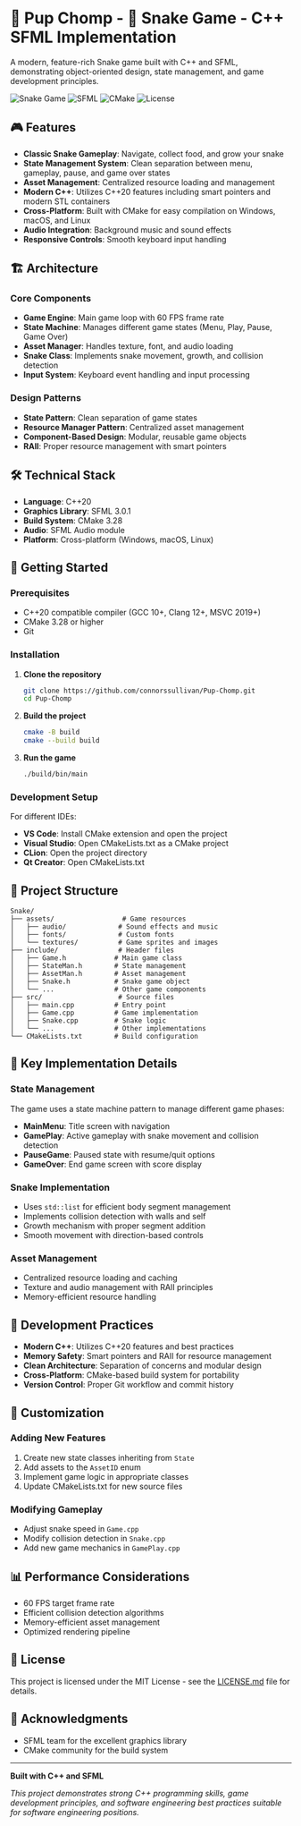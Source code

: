 # 🐶 Pup Chomp - 🐍 Snake Game - C++ SFML Implementation

A modern, feature-rich Snake game built with C++ and SFML, demonstrating object-oriented design, state management, and game development principles.

![Snake Game](https://img.shields.io/badge/C++-20-blue?style=for-the-badge&logo=cplusplus)
![SFML](https://img.shields.io/badge/SFML-3.0.1-green?style=for-the-badge)
![CMake](https://img.shields.io/badge/CMake-3.28-orange?style=for-the-badge&logo=cmake)
![License](https://img.shields.io/badge/License-MIT-yellow?style=for-the-badge)

## 🎮 Features

- **Classic Snake Gameplay**: Navigate, collect food, and grow your snake
- **State Management System**: Clean separation between menu, gameplay, pause, and game over states
- **Asset Management**: Centralized resource loading and management
- **Modern C++**: Utilizes C++20 features including smart pointers and modern STL containers
- **Cross-Platform**: Built with CMake for easy compilation on Windows, macOS, and Linux
- **Audio Integration**: Background music and sound effects
- **Responsive Controls**: Smooth keyboard input handling

## 🏗️ Architecture

### Core Components

- **Game Engine**: Main game loop with 60 FPS frame rate
- **State Machine**: Manages different game states (Menu, Play, Pause, Game Over)
- **Asset Manager**: Handles texture, font, and audio loading
- **Snake Class**: Implements snake movement, growth, and collision detection
- **Input System**: Keyboard event handling and input processing

### Design Patterns

- **State Pattern**: Clean separation of game states
- **Resource Manager Pattern**: Centralized asset management
- **Component-Based Design**: Modular, reusable game objects
- **RAII**: Proper resource management with smart pointers

## 🛠️ Technical Stack

- **Language**: C++20
- **Graphics Library**: SFML 3.0.1
- **Build System**: CMake 3.28
- **Audio**: SFML Audio module
- **Platform**: Cross-platform (Windows, macOS, Linux)

## 🚀 Getting Started

### Prerequisites

- C++20 compatible compiler (GCC 10+, Clang 12+, MSVC 2019+)
- CMake 3.28 or higher
- Git

### Installation

1. **Clone the repository**
   ```bash
   git clone https://github.com/connorssullivan/Pup-Chomp.git
   cd Pup-Chomp
   ```

2. **Build the project**
   ```bash
   cmake -B build
   cmake --build build
   ```

3. **Run the game**
   ```bash
   ./build/bin/main
   ```

### Development Setup

For different IDEs:

- **VS Code**: Install CMake extension and open the project
- **Visual Studio**: Open CMakeLists.txt as a CMake project
- **CLion**: Open the project directory
- **Qt Creator**: Open CMakeLists.txt

## 📁 Project Structure

```
Snake/
├── assets/                 # Game resources
│   ├── audio/             # Sound effects and music
│   ├── fonts/             # Custom fonts
│   └── textures/          # Game sprites and images
├── include/               # Header files
│   ├── Game.h            # Main game class
│   ├── StateMan.h        # State management
│   ├── AssetMan.h        # Asset management
│   ├── Snake.h           # Snake game object
│   └── ...               # Other game components
├── src/                   # Source files
│   ├── main.cpp          # Entry point
│   ├── Game.cpp          # Game implementation
│   ├── Snake.cpp         # Snake logic
│   └── ...               # Other implementations
└── CMakeLists.txt        # Build configuration
```

## 🎯 Key Implementation Details

### State Management
The game uses a state machine pattern to manage different game phases:
- **MainMenu**: Title screen with navigation
- **GamePlay**: Active gameplay with snake movement and collision detection
- **PauseGame**: Paused state with resume/quit options
- **GameOver**: End game screen with score display

### Snake Implementation
- Uses `std::list` for efficient body segment management
- Implements collision detection with walls and self
- Growth mechanism with proper segment addition
- Smooth movement with direction-based controls

### Asset Management
- Centralized resource loading and caching
- Texture and audio management with RAII principles
- Memory-efficient resource handling

## 🔧 Development Practices

- **Modern C++**: Utilizes C++20 features and best practices
- **Memory Safety**: Smart pointers and RAII for resource management
- **Clean Architecture**: Separation of concerns and modular design
- **Cross-Platform**: CMake-based build system for portability
- **Version Control**: Proper Git workflow and commit history

## 🎨 Customization

### Adding New Features
1. Create new state classes inheriting from `State`
2. Add assets to the `AssetID` enum
3. Implement game logic in appropriate classes
4. Update CMakeLists.txt for new source files

### Modifying Gameplay
- Adjust snake speed in `Game.cpp`
- Modify collision detection in `Snake.cpp`
- Add new game mechanics in `GamePlay.cpp`

## 📊 Performance Considerations

- 60 FPS target frame rate
- Efficient collision detection algorithms
- Memory-efficient asset management
- Optimized rendering pipeline


## 📝 License

This project is licensed under the MIT License - see the [LICENSE.md](LICENSE.md) file for details.

## 🙏 Acknowledgments

- SFML team for the excellent graphics library
- CMake community for the build system


---

**Built with C++ and SFML**

*This project demonstrates strong C++ programming skills, game development principles, and software engineering best practices suitable for software engineering positions.*
